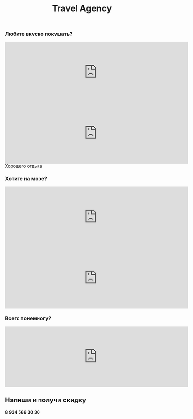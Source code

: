 <html>
  <head>
      <link rel="stylesheet" href="style.css"/>
  </head>
    <body>
    <header> 
        <h1>Travel Agency</h1>
    </header>
    <main>
    <h3>Любите вкусно покушать?</h3>
     <iframe width="600" height="200"src="https://rutube.ru/play/embed/3d5c43954fe34e8054d02a20e9500213" frameBorder="0"></iframe>
     <iframe width="600"height="200"src="https://rutube.ru/play/embed/7979b9e8dac4b0fe28b1b73f5a74b3e4" frameBorder="0"></iframe>
    <aside> Хорошего отдыха</aside>
      <h3>Хотите на море?</h3>
     <iframe width="600" height="200"src="https://rutube.ru/playembedc55e482e140fe89e3b33520f8eb763b7" frameBorder="0"></iframe>
     <iframe width="600" height="200"src="https://rutube.ru/play/embed/a05c5690f2cce2965c999276c8e795d2" frameBorder="0"></iframe>
    <h3>Всего понемногу?</h3> 
     <iframe width="600" height="200"src="https://rutube.ru/play/embed/d2c77e208061dac71c54917fd4da02bc" frameBorder="0"></iframe>
    </main>
      <footer>
      <h2>Напиши и получи скидку</h2>
      <h4>8 934 566 30 30</h4>
      </footer>
    </body>
</html>
